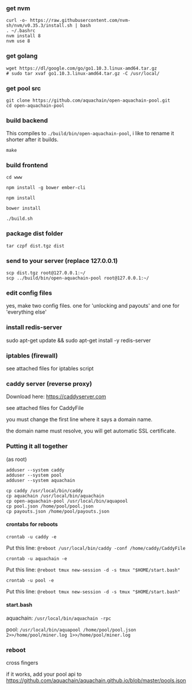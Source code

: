 ### get nvm

```
curl -o- https://raw.githubusercontent.com/nvm-sh/nvm/v0.35.3/install.sh | bash
. ~/.bashrc
nvm install 8
nvm use 8
```

### get golang

```
wget https://dl/google.com/go/go1.10.3.linux-amd64.tar.gz
# sudo tar xvaf go1.10.3.linux-amd64.tar.gz -C /usr/local/
```

### get pool src

```
git clone https://github.com/aquachain/open-aquachain-pool.git
cd open-aquachain-pool
```

### build backend

This compiles to `./build/bin/open-aquachain-pool`, i like to rename it shorter after it builds.

```
make
```

### build frontend

```
cd www

npm install -g bower ember-cli

npm install

bower install

./build.sh
```

### package dist folder

```
tar czpf dist.tgz dist
```

### send to your server (replace 127.0.0.1)

```
scp dist.tgz root@127.0.0.1:~/
scp ../build/bin/open-aquachain-pool root@127.0.0.1:~/
```

### edit config files

yes, make two config files. one for 'unlocking and payouts' and one for 'everything else'

### install redis-server

sudo apt-get update && sudo apt-get install -y redis-server

### iptables (firewall)

see attached files for iptables script

### caddy server (reverse proxy)

Download here: https://caddyserver.com

see attached files for CaddyFile

you must change the first line where it says a domain name.

the domain name must resolve, you will get automatic SSL certificate.

### Putting it all together

(as root)

```
adduser --system caddy
adduser --system pool
adduser --system aquachain
```

```
cp caddy /usr/local/bin/caddy
cp aquachain /usr/local/bin/aquachain
cp open-aquachain-pool /usr/local/bin/aquapool
cp pool.json /home/pool/pool.json
cp payouts.json /home/pool/payouts.json

```

#### crontabs for reboots

```
crontab -u caddy -e
```

Put this line: `@reboot /usr/local/bin/caddy -conf /home/caddy/CaddyFile`


```
crontab -u aquachain -e
```

Put this line: `@reboot tmux new-session -d -s tmux "$HOME/start.bash"`


```
crontab -u pool -e
```

Put this line: `@reboot tmux new-session -d -s tmux "$HOME/start.bash"`


#### start.bash

aquachain: `/usr/local/bin/aquachain -rpc`

pool:      `/usr/local/bin/aquapool /home/pool/pool.json 2>>/home/pool/miner.log 1>>/home/pool/miner.log`


### reboot

cross fingers

if it works, add your pool api to https://github.com/aquachain/aquachain.github.io/blob/master/pools.json 







